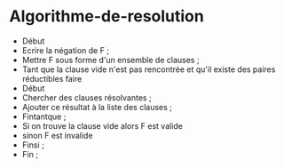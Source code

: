 # Algorithme-de-resolution
* Début 
* Ecrire la négation de F ;
* Mettre F sous forme d'un ensemble de clauses ;
* Tant que la clause vide n'est pas rencontrée et qu'il 
  existe des paires réductibles faire
* Début
* Chercher des clauses résolvantes ;
* Ajouter ce résultat à la liste des clauses ;
* Fintantque ;
* Si on trouve la clause vide alors F est valide
* sinon F est invalide
* Finsi ;
* Fin ;
